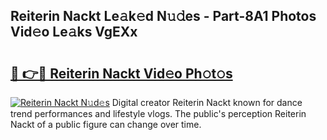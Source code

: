 ## Reiterin Nackt Le𝚊k𝚎d N𝚞𝚍es - Part-8A1 Photos Vid𝚎o Le𝚊ks VgEXx

# <h2><a href="http://fbag6o.evod.top/?m=Reiterin+Nackt">🔗 👉🔴 Reiterin Nackt Vid𝚎o Ph𝚘t𝚘s</a></h2>

[![Reiterin Nackt N𝚞d𝚎s](https://i.imgur.com/8V9OHl7.gif)](http://fbag6o.evod.top/?m=Reiterin+Nackt)
Digital creator Reiterin Nackt known for dance trend performances and lifestyle vlogs. The public's perception Reiterin Nackt of a public figure can change over time. 
